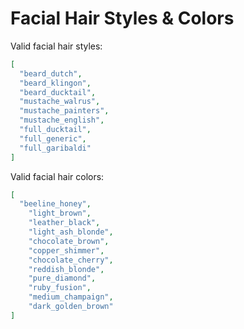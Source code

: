 # Facial Hair Styles & Colors

Valid facial hair styles:

```json
[
  "beard_dutch",
  "beard_klingon",
  "beard_ducktail",
  "mustache_walrus",
  "mustache_painters",
  "mustache_english",
  "full_ducktail",
  "full_generic",
  "full_garibaldi"
]
```

Valid facial hair colors:

```json
[
  "beeline_honey",
	"light_brown",
	"leather_black",
	"light_ash_blonde",
	"chocolate_brown",
	"copper_shimmer",
	"chocolate_cherry",
	"reddish_blonde",
	"pure_diamond",
	"ruby_fusion",
	"medium_champaign",
	"dark_golden_brown"
]
```
